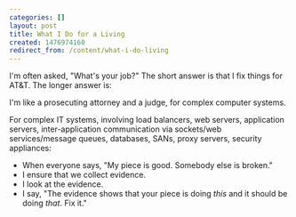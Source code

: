 ```yaml
---
categories: []
layout: post
title: What I Do for a Living
created: 1476974160
redirect_from: /content/what-i-do-living
---
```

I'm often asked, "What's your job?"  The short answer is that I fix things for AT&T.   The longer answer is:

I'm like a prosecuting attorney and a judge, for complex computer systems.

For complex IT systems, involving load balancers, web servers, application servers, inter-application communication via sockets/web services/message queues, databases, SANs, proxy servers, security appliances:

* When everyone says, "My piece is good.  Somebody else is broken."
* I ensure that we collect evidence.
* I look at the evidence.
* I say, "The evidence shows that your piece is doing *this* and it should be doing *that*.  Fix it."
